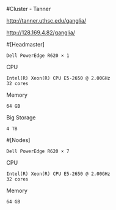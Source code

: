 #Cluster - Tanner

http://tanner.uthsc.edu/ganglia/

http://128.169.4.82/ganglia/

#[Headmaster]

	Dell PowerEdge R620 × 1

CPU

	Intel(R) Xeon(R) CPU E5-2650 @ 2.00GHz
	32 cores

Memory

	64 GB
	
Big Storage

	4 TB

#[Nodes]

	Dell PowerEdge R620 × 7

CPU

	Intel(R) Xeon(R) CPU E5-2650 @ 2.00GHz
	32 cores

Memory

	64 GB
